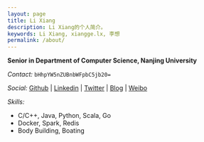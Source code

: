 ```yaml
---
layout: page
title: Li Xiang
description: Li Xiang的个人简介。
keywords: Li Xiang, xiangge.lx, 李想
permalink: /about/
---
```


**Senior in Department of Computer Science, Nanjing University**

*Contact:* `bHhpYW5nZUBnbWFpbC5jb20=`

*Social:* 
[Github](https://github.com/lxiange) 
\| [Linkedin](https://www.linkedin.com/in/lxiange) 
\| [Twitter](https://twitter.com/lxiange) 
\| [Blog](https://lxiange.com)
\| [Weibo](http://weibo.com/lxiange)

*Skills:* 
 
* C/C++, Java, Python, Scala, Go
* Docker, Spark, Redis
* Body Building, Boating
